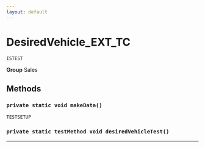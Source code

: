 ```yaml
---
layout: default
---
```

# DesiredVehicle_EXT_TC

`ISTEST`



**Group** Sales

## Methods
### `private static void makeData()`

`TESTSETUP`
### `private static testMethod void desiredVehicleTest()`
---
